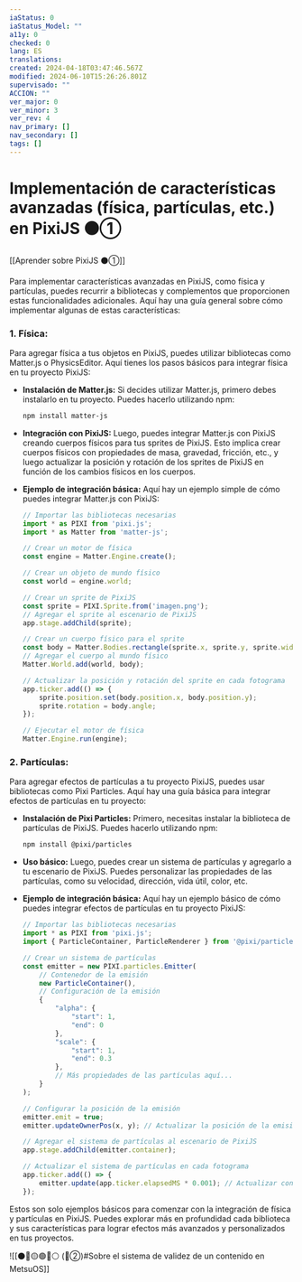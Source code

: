 ```yaml
---
iaStatus: 0
iaStatus_Model: ""
a11y: 0
checked: 0
lang: ES
translations: 
created: 2024-04-18T03:47:46.567Z
modified: 2024-06-10T15:26:26.801Z
supervisado: ""
ACCION: ""
ver_major: 0
ver_minor: 3
ver_rev: 4
nav_primary: []
nav_secondary: []
tags: []
---
```

# Implementación de características avanzadas (física, partículas, etc.) en PixiJS ⚫①

[[Aprender sobre PixiJS ⚫①]]

Para implementar características avanzadas en PixiJS, como física y partículas, puedes recurrir a bibliotecas y complementos que proporcionen estas funcionalidades adicionales. Aquí hay una guía general sobre cómo implementar algunas de estas características:

### 1. Física:

Para agregar física a tus objetos en PixiJS, puedes utilizar bibliotecas como Matter.js o PhysicsEditor. Aquí tienes los pasos básicos para integrar física en tu proyecto PixiJS:

- **Instalación de Matter.js:** Si decides utilizar Matter.js, primero debes instalarlo en tu proyecto. Puedes hacerlo utilizando npm:

  ```bash
  npm install matter-js
  ```

- **Integración con PixiJS:** Luego, puedes integrar Matter.js con PixiJS creando cuerpos físicos para tus sprites de PixiJS. Esto implica crear cuerpos físicos con propiedades de masa, gravedad, fricción, etc., y luego actualizar la posición y rotación de los sprites de PixiJS en función de los cambios físicos en los cuerpos.

- **Ejemplo de integración básica:** Aquí hay un ejemplo simple de cómo puedes integrar Matter.js con PixiJS:

  ```javascript
  // Importar las bibliotecas necesarias
  import * as PIXI from 'pixi.js';
  import * as Matter from 'matter-js';

  // Crear un motor de física
  const engine = Matter.Engine.create();

  // Crear un objeto de mundo físico
  const world = engine.world;

  // Crear un sprite de PixiJS
  const sprite = PIXI.Sprite.from('imagen.png');
  // Agregar el sprite al escenario de PixiJS
  app.stage.addChild(sprite);

  // Crear un cuerpo físico para el sprite
  const body = Matter.Bodies.rectangle(sprite.x, sprite.y, sprite.width, sprite.height);
  // Agregar el cuerpo al mundo físico
  Matter.World.add(world, body);

  // Actualizar la posición y rotación del sprite en cada fotograma
  app.ticker.add(() => {
      sprite.position.set(body.position.x, body.position.y);
      sprite.rotation = body.angle;
  });

  // Ejecutar el motor de física
  Matter.Engine.run(engine);
  ```

### 2. Partículas:

Para agregar efectos de partículas a tu proyecto PixiJS, puedes usar bibliotecas como Pixi Particles. Aquí hay una guía básica para integrar efectos de partículas en tu proyecto:

- **Instalación de Pixi Particles:** Primero, necesitas instalar la biblioteca de partículas de PixiJS. Puedes hacerlo utilizando npm:

  ```bash
  npm install @pixi/particles
  ```

- **Uso básico:** Luego, puedes crear un sistema de partículas y agregarlo a tu escenario de PixiJS. Puedes personalizar las propiedades de las partículas, como su velocidad, dirección, vida útil, color, etc.

- **Ejemplo de integración básica:** Aquí hay un ejemplo básico de cómo puedes integrar efectos de partículas en tu proyecto PixiJS:

  ```javascript
  // Importar las bibliotecas necesarias
  import * as PIXI from 'pixi.js';
  import { ParticleContainer, ParticleRenderer } from '@pixi/particles';

  // Crear un sistema de partículas
  const emitter = new PIXI.particles.Emitter(
      // Contenedor de la emisión
      new ParticleContainer(),
      // Configuración de la emisión
      {
          "alpha": {
              "start": 1,
              "end": 0
          },
          "scale": {
              "start": 1,
              "end": 0.3
          },
          // Más propiedades de las partículas aquí...
      }
  );

  // Configurar la posición de la emisión
  emitter.emit = true;
  emitter.updateOwnerPos(x, y); // Actualizar la posición de la emisión

  // Agregar el sistema de partículas al escenario de PixiJS
  app.stage.addChild(emitter.container);

  // Actualizar el sistema de partículas en cada fotograma
  app.ticker.add(() => {
      emitter.update(app.ticker.elapsedMS * 0.001); // Actualizar con el tiempo transcurrido
  });
  ```

Estos son solo ejemplos básicos para comenzar con la integración de física y partículas en PixiJS. Puedes explorar más en profundidad cada biblioteca y sus características para lograr efectos más avanzados y personalizados en tus proyectos.

![[⚫🔴🟡🟢🔵⚪ (🔴②)#Sobre el sistema de validez de un contenido en MetsuOS]]